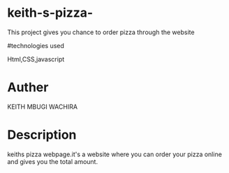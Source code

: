 # keith-s-pizza-
This project gives you chance to order pizza through the website 

#technologies used

Html,CSS,javascript

# Auther 

KEITH MBUGI WACHIRA 

# Description 

keiths pizza webpage.it's a website where you can order your pizza online and  gives you the total amount. 
